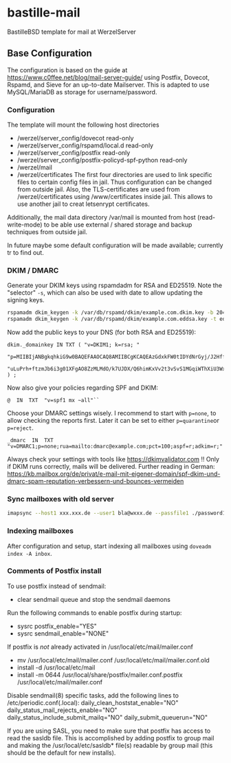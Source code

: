 # bastille-mail
BastilleBSD template for mail at WerzelServer

## Base Configuration
The configuration is based on the guide at https://www.c0ffee.net/blog/mail-server-guide/ using Postfix, Dovecot, Rspamd, and Sieve for an up-to-date Mailserver.
This is adapted to use MySQL/MariaDB as storage for username/password.

### Configuration
The template will mount the following host directories
- /werzel/server_config/dovecot read-only
- /werzel/server_config/rspamd/local.d read-only
- /werzel/server_config/postfix read-only
- /werzel/server_config/postfix-policyd-spf-python read-only
- /werzel/mail
- /werzel/certificates
The first four directories are used to link specific files to certain config files in jail. Thus configuration can be changed from outside jail.
Also, the TLS-certificates are used from /werzel/certificates using /www/certificates inside jail. This allows to use another jail to creat letsenrypt certificates.

Additionally, the mail data directory /var/mail is mounted from host (read-write-mode) to be able use external / shared storage and backup techniques from outside jail.

In future maybe some default configuration will be made available; currently tr to find out.

### DKIM / DMARC
Generate your DKIM keys using rspamdadm for RSA and ED25519.
Note the "selector" ```-s```, which can also be used with date to allow updating the signing keys.
```sh
rspamadm dkim_keygen -k /var/db/rspamd/dkim/example.com.dkim.key -b 2048 -s dkim -d example.com
rspamadm dkim_keygen -k /var/db/rspamd/dkim/example.com.eddsa.key -t ed25519 -s eddsa -d example.com
```

Now add the public keys to your DNS (for both RSA and ED25519):
```
dkim._domainkey IN TXT ( "v=DKIM1; k=rsa; "
  "p=MIIBIjANBgkqhkiG9w0BAQEFAAOCAQ8AMIIBCgKCAQEAzGdxkFW0tIDYdNrGyj/J2Hff7N/9BEWE2qxMw6PBW5FhJRullZT9WNZOVrrXk1TsiBHRq8YQrSS1TfLbNV9PE7sE0vGx0eLgkiqnqLMwTy5Y9+jEbiNrddNR6v+TGHuMckYJO3JMjiROhMi/86Lv6P/rv2R/lxFldCeYQxa41/8LH+b3ZXWTLYRM6y2/2UpGz/wtknvA+DtO0rn+Y"
  "uLuPrh+ftzmJb6i3g01XFgAO8ZzMLMdO/k7UJDX/Q6himKxVv2t3vSvS1MGqiWThXiU3WxhQED0zZUlkC5Lfx4BCo1h0v7fwZeMdu2NPOzlDBMDq5HRYgbwuFXTAmxSM7WRqQIDAQAB"
) ;
```
Now also give your policies regarding SPF and DKIM:
```
@  IN  TXT  "v=spf1 mx ~all"``
```
Choose your DMARC settings wisely. I recommend to start with ```p=none```, to allow checking the reports first. Later it can be set to either ```p=quarantine```or ```p=reject```.
```
_dmarc  IN  TXT  "v=DMARC1;p=none;rua=mailto:dmarc@example.com;pct=100;aspf=r;adkim=r;"

```
Always check your settings with tools like https://dkimvalidator.com !! Only if DKIM runs correctly, mails will be delivered. 
Further reading in German: https://kb.mailbox.org/de/privat/e-mail-mit-eigener-domain/spf-dkim-und-dmarc-spam-reputation-verbessern-und-bounces-vermeiden


### Sync mailboxes with old server
```sh
imapsync --host1 xxx.xxx.de --user1 bla@wxxx.de --passfile1 ./password1 --authmech1 CRAM-MD5 --host2 10.0.0.10 --user2 xxx@blub.de --passfile2 ./password2
```

### Indexing mailboxes
After configuration and setup, start indexing all mailboxes using ```doveadm index -A inbox```.

### Comments of Postfix install
To use postfix instead of sendmail:
  - clear sendmail queue and stop the sendmail daemons

Run the following commands to enable postfix during startup:
  - sysrc postfix_enable="YES"
  - sysrc sendmail_enable="NONE"

If postfix is *not* already activated in /usr/local/etc/mail/mailer.conf
  - mv /usr/local/etc/mail/mailer.conf /usr/local/etc/mail/mailer.conf.old
  - install -d /usr/local/etc/mail
  - install -m 0644 /usr/local/share/postfix/mailer.conf.postfix /usr/local/etc/mail/mailer.conf

Disable sendmail(8) specific tasks,
add the following lines to /etc/periodic.conf(.local):
  daily_clean_hoststat_enable="NO"
  daily_status_mail_rejects_enable="NO"
  daily_status_include_submit_mailq="NO"
  daily_submit_queuerun="NO"

If you are using SASL, you need to make sure that postfix has access to read
the sasldb file.  This is accomplished by adding postfix to group mail and
making the /usr/local/etc/sasldb* file(s) readable by group mail (this should
be the default for new installs).
